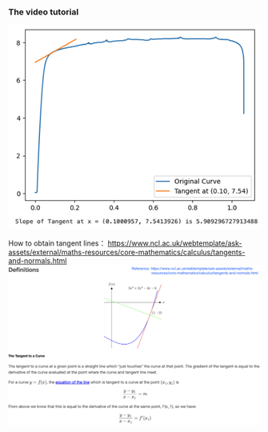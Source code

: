 ### The video tutorial

[![视频截图](https://raw.githubusercontent.com/MSE250/Plotting-Guidebook-for-MSE-250/main/pic/cover03-1.png)](https://www.youtube.com/watch?v=w7iCWeKnta4)

How to obtain tangent lines：
https://www.ncl.ac.uk/webtemplate/ask-assets/external/maths-resources/core-mathematics/calculus/tangents-and-normals.html
![截图](https://raw.githubusercontent.com/MSE250/Plotting-Guidebook-for-MSE-250/main/pic/cover03-2.png)

